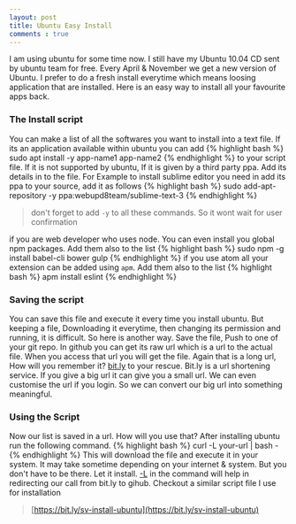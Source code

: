 ```yaml
---
layout: post
title: Ubuntu Easy Install
comments : true
---
```


I am using ubuntu for some time now. I still have my Ubuntu 10.04 CD sent by
ubuntu team for free. Every April & November we get a new version of Ubuntu.  I prefer to do
a fresh install everytime which means loosing application that are installed. Here is an easy way to install
all your favourite apps back.

### The Install script

You can make a list of all the softwares you want to install into a text file. If its an application
available within ubuntu you can add
{% highlight bash %}
sudo apt install -y app-name1 app-name2
{% endhighlight %}
to your script file. If it is not supported by ubuntu, If it is given by a third party ppa. Add its details
in to the file. For Example to install sublime editor you need in add its ppa to your source, add it as follows
{% highlight bash %}
sudo add-apt-repository -y ppa:webupd8team/sublime-text-3
{% endhighlight %}
> don't forget to add `-y` to all these commands. So it wont wait for  user confirmation

if you are web developer who uses node. You can even install you global npm packages. Add them also to the list
{% highlight bash %}
sudo npm -g install babel-cli bower gulp
{% endhighlight %}
if you use atom all your extension can be added using `apm`. Add them also to the list
{% highlight bash %}
apm install eslint
{% endhighlight %}
### Saving the script

You can save this file and execute it every time you install ubuntu. But keeping a file, Downloading it everytime, then changing its permission and running, it is difficult. So here is another way. Save the file, Push to one of your git repo. In github you can get its
raw url which is a url to the actual file. When you access that url you will get the file. Again that is a long url, How will you remember it? [bit.ly](https://bit.ly) to your rescue. Bit.ly is a url shortening service. If you give a big url it can give you a small url. We can even customise the url if you login. So we can convert our big url into something meaningful.

### Using the Script

Now our list is saved in a url. How will you use that? After installing ubuntu run the following command.
{% highlight bash %}
curl -L your-url | bash -
{% endhighlight %}
This will download the file and execute it in your system. It may take sometime depending on your internet & system. But you don't have to
be there. Let it install. [-L](https://curl.haxx.se/docs/manpage.html#-L) in the command will help in redirecting our call from bit.ly to gihub. Checkout a similar script file I use for installation

> [https://bit.ly/sv-install-ubuntu](https://bit.ly/sv-install-ubuntu)
